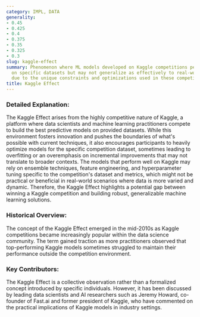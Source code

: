 ```yaml
---
category: IMPL, DATA
generality:
- 0.45
- 0.425
- 0.4
- 0.375
- 0.35
- 0.325
- 0.3
slug: kaggle-effect
summary: Phenomenon where ML models developed on Kaggle competitions perform well
  on specific datasets but may not generalize as effectively to real-world applications
  due to the unique constraints and optimizations used in these competitions.
title: Kaggle Effect
---
```


### Detailed Explanation:
The Kaggle Effect arises from the highly competitive nature of Kaggle, a platform where data scientists and machine learning practitioners compete to build the best predictive models on provided datasets. While this environment fosters innovation and pushes the boundaries of what's possible with current techniques, it also encourages participants to heavily optimize models for the specific competition dataset, sometimes leading to overfitting or an overemphasis on incremental improvements that may not translate to broader contexts. The models that perform well on Kaggle may rely on ensemble techniques, feature engineering, and hyperparameter tuning specific to the competition's dataset and metrics, which might not be practical or beneficial in real-world scenarios where data is more varied and dynamic. Therefore, the Kaggle Effect highlights a potential gap between winning a Kaggle competition and building robust, generalizable machine learning solutions.

### Historical Overview:
The concept of the Kaggle Effect emerged in the mid-2010s as Kaggle competitions became increasingly popular within the data science community. The term gained traction as more practitioners observed that top-performing Kaggle models sometimes struggled to maintain their performance outside the competition environment.

### Key Contributors:
The Kaggle Effect is a collective observation rather than a formalized concept introduced by specific individuals. However, it has been discussed by leading data scientists and AI researchers such as Jeremy Howard, co-founder of Fast.ai and former president of Kaggle, who have commented on the practical implications of Kaggle models in industry settings.